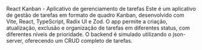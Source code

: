 React Kanban - Aplicativo de gerenciamento de tarefas
Este é um aplicativo de gestão de tarefas em formato de quadro Kanban, desenvolvido com Vite, React, TypeScript, Radix UI e Zod. O app permite a criação, atualização, exclusão e organização de tarefas em diferentes status, com diferentes níveis de prioridade. O backend é simulado utilizando o json-server, oferecendo um CRUD completo de tarefas.


